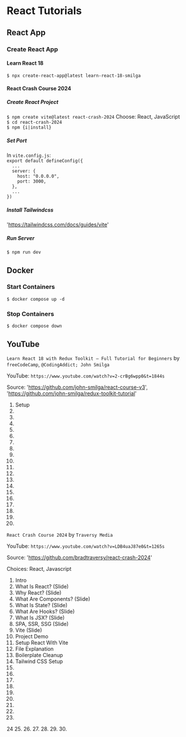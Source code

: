 # React Tutorials

## React App

### Create React App

#### Learn React 18

`$ npx create-react-app@latest learn-react-18-smilga`

#### React Crash Course 2024

##### Create React Project

`$ npm create vite@latest react-crash-2024` Choose: React, JavaScript<br>
`$ cd react-crash-2024`<br>
`$ npm {i|install}`

##### Set Port

In `vite.config.js`:<br>
`export default defineConfig({`<br>
`  ...`<br>
`  server: {`<br>
`    host: "0.0.0.0",`<br>
`    port: 3000,`<br>
`  },`<br>
`  ...`<br>
`})`

##### Install Tailwindcss

'https://tailwindcss.com/docs/guides/vite'

##### Run Server

`$ npm run dev`

## Docker

### Start Containers

`$ docker compose up -d`

### Stop Containers

`$ docker compose down`

## YouTube

`Learn React 18 with Redux Toolkit – Full Tutorial for Beginners` by `freeCodeCamp`, `@CodingAddict; John Smilga`

YouTube: `https://www.youtube.com/watch?v=2-crBg6wpp0&t=1844s`

Source: 'https://github.com/john-smilga/react-course-v3', 'https://github.com/john-smilga/redux-toolkit-tutorial'

01. Setup
02.
03.
04.
05.
06.
07.
08.
09.
10.
11.
12.
13.
14.
15.
16.
17.
18.
19.
20.


`React Crash Course 2024` by `Traversy Media`

YouTube: `https://www.youtube.com/watch?v=LDB4uaJ87e0&t=1265s`

Source: 'https://github.com/bradtraversy/react-crash-2024'

Choices: React, Javascript

01. Intro
02. What Is React? (Slide)
03. Why React? (Slide)
04. What Are Components? (Slide)
05. What Is State? (Slide)
06. What Are Hooks? (Slide)
07. What Is JSX? (Slide)
08. SPA, SSR, SSG (Slide)
09. Vite (Slide)
10. Project Demo
11. Setup React With Vite
12. File Explanation
13. Boilerplate Cleanup
14. Tailwind CSS Setup
15.
16.
17.
18.
19.
20.
21.
22.
23.
24
25.
26.
27.
28.
29.
30.